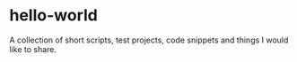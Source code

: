 # hello-world

A collection of short scripts, test projects, code snippets and things I would like to share. 
